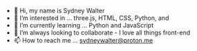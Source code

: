 - 👋 Hi, my name is Sydney Walter
- 👀 I’m interested in ... three.js, HTML, CSS, Python, and 
- 🌱 I’m currently learning ... Python and JavaScript
- 💞️ I’m always looking to collaborate - I love all things front-end
- 📫 How to reach me ... sydneywalter@proton.me

<!---
SydneyWalter2004/SydneyWalter2004 is a ✨ special ✨ repository because its `README.md` (this file) appears on your GitHub profile.
You can click the Preview link to take a look at your changes.
--->
